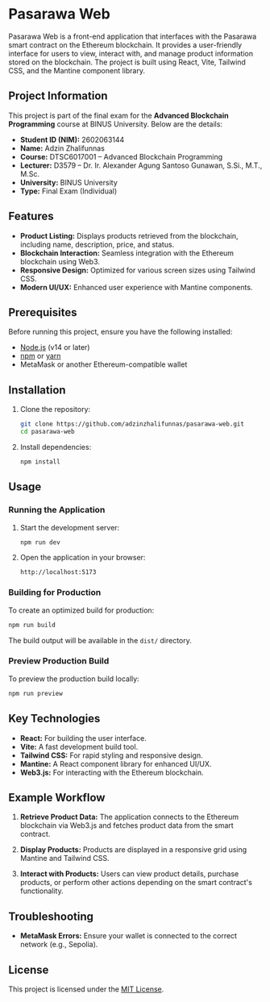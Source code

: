 # Pasarawa Web

Pasarawa Web is a front-end application that interfaces with the Pasarawa smart contract on the Ethereum blockchain. It provides a user-friendly interface for users to view, interact with, and manage product information stored on the blockchain. The project is built using React, Vite, Tailwind CSS, and the Mantine component library.

## Project Information

This project is part of the final exam for the **Advanced Blockchain Programming** course at BINUS University. Below are the details:

- **Student ID (NIM):** 2602063144
- **Name:** Adzin Zhalifunnas
- **Course:** DTSC6017001 – Advanced Blockchain Programming
- **Lecturer:** D3579 – Dr. Ir. Alexander Agung Santoso Gunawan, S.Si., M.T., M.Sc.
- **University:** BINUS University
- **Type:** Final Exam (Individual)

## Features

- **Product Listing:** Displays products retrieved from the blockchain, including name, description, price, and status.
- **Blockchain Interaction:** Seamless integration with the Ethereum blockchain using Web3.
- **Responsive Design:** Optimized for various screen sizes using Tailwind CSS.
- **Modern UI/UX:** Enhanced user experience with Mantine components.

## Prerequisites

Before running this project, ensure you have the following installed:

- [Node.js](https://nodejs.org/) (v14 or later)
- [npm](https://www.npmjs.com/) or [yarn](https://yarnpkg.com/)
- MetaMask or another Ethereum-compatible wallet

## Installation

1. Clone the repository:
   ```bash
   git clone https://github.com/adzinzhalifunnas/pasarawa-web.git
   cd pasarawa-web
   ```

2. Install dependencies:
   ```bash
   npm install
   ```

## Usage

### Running the Application

1. Start the development server:
   ```bash
   npm run dev
   ```

2. Open the application in your browser:
   ```
   http://localhost:5173
   ```

### Building for Production

To create an optimized build for production:
```bash
npm run build
```
The build output will be available in the `dist/` directory.

### Preview Production Build
To preview the production build locally:
```bash
npm run preview
```

## Key Technologies

- **React:** For building the user interface.
- **Vite:** A fast development build tool.
- **Tailwind CSS:** For rapid styling and responsive design.
- **Mantine:** A React component library for enhanced UI/UX.
- **Web3.js:** For interacting with the Ethereum blockchain.

## Example Workflow

1. **Retrieve Product Data:**
   The application connects to the Ethereum blockchain via Web3.js and fetches product data from the smart contract.

2. **Display Products:**
   Products are displayed in a responsive grid using Mantine and Tailwind CSS.

3. **Interact with Products:**
   Users can view product details, purchase products, or perform other actions depending on the smart contract's functionality.

## Troubleshooting

- **MetaMask Errors:** Ensure your wallet is connected to the correct network (e.g., Sepolia).

## License

This project is licensed under the [MIT License](LICENSE).
